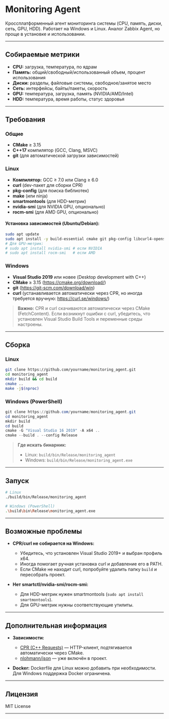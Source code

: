 # Monitoring Agent

Кроссплатформенный агент мониторинга системы (CPU, память, диски, сеть, GPU, HDD).
Работает на Windows и Linux. Аналог Zabbix Agent, но проще в установке и использовании.

---

## Собираемые метрики

- **CPU:** загрузка, температура, по ядрам
- **Память:** общий/свободный/использованный объем, процент использования
- **Диски:** разделы, файловые системы, свободное/занятое место
- **Сеть:** интерфейсы, байты/пакеты, скорость
- **GPU:** температура, загрузка, память (NVIDIA/AMD/Intel)
- **HDD:** температура, время работы, статус здоровья

---

## Требования

### Общие

- **CMake** ≥ 3.15
- **C++17** компилятор (GCC, Clang, MSVC)
- **git** (для автоматической загрузки зависимостей)

### Linux

- **Компилятор:** GCC ≥ 7.0 или Clang ≥ 6.0
- **curl** (dev-пакет для сборки CPR)
- **pkg-config** (для поиска библиотек)
- **make** (или ninja)
- **smartmontools** (для HDD-метрик)
- **nvidia-smi** (для NVIDIA GPU, опционально)
- **rocm-smi** (для AMD GPU, опционально)

#### Установка зависимостей (Ubuntu/Debian):

```bash
sudo apt update
sudo apt install -y build-essential cmake git pkg-config libcurl4-openssl-dev smartmontools
# Для GPU-метрик:
# sudo apt install nvidia-smi # если NVIDIA
# sudo apt install rocm-smi   # если AMD
```

### Windows

- **Visual Studio 2019** или новее (Desktop development with C++)
- **CMake** ≥ 3.15 (https://cmake.org/download/)
- **git** (https://git-scm.com/download/win)
- **curl** (устанавливается автоматически через CPR, но иногда требуется вручную: https://curl.se/windows/)

> **Важно:**
> CPR и curl скачиваются автоматически через CMake (FetchContent).
> Если возникнут ошибки с curl, убедитесь, что установлен Visual Studio Build Tools и переменные среды настроены.

---

## Сборка

### Linux

```bash
git clone https://github.com/yourname/monitoring_agent.git
cd monitoring_agent
mkdir build && cd build
cmake ..
make -j$(nproc)
```

### Windows (PowerShell)

```powershell
git clone https://github.com/yourname/monitoring_agent.git
cd monitoring_agent
mkdir build
cd build
cmake -G "Visual Studio 16 2019" -A x64 ..
cmake --build . --config Release
```

> **Где искать бинарник:**
> - Linux: `build/bin/Release/monitoring_agent`
> - Windows: `build/bin/Release/monitoring_agent.exe`

---

## Запуск

```bash
# Linux
./build/bin/Release/monitoring_agent

# Windows (PowerShell)
.\build\bin\Release\monitoring_agent.exe
```

---

## Возможные проблемы

- **CPR/curl не собирается на Windows:**
  - Убедитесь, что установлен Visual Studio 2019+ и выбран профиль x64.
  - Иногда помогает ручная установка curl и добавление его в PATH.
  - Если CMake не находит curl, попробуйте удалить папку `build` и пересобрать проект.

- **Нет smartctl/nvidia-smi/rocm-smi:**
  - Для HDD-метрик нужен smartmontools (`sudo apt install smartmontools`).
  - Для GPU-метрик нужны соответствующие утилиты.

---

## Дополнительная информация

- **Зависимости:**
  - [CPR (C++ Requests)](https://github.com/libcpr/cpr) — HTTP-клиент, подтягивается автоматически через CMake.
  - [nlohmann/json](https://github.com/nlohmann/json) — уже включён в проект.

- **Docker:**
  Dockerfile для Linux можно добавить при необходимости. Для Windows поддержка Docker ограничена.

---

## Лицензия

MIT License

---

